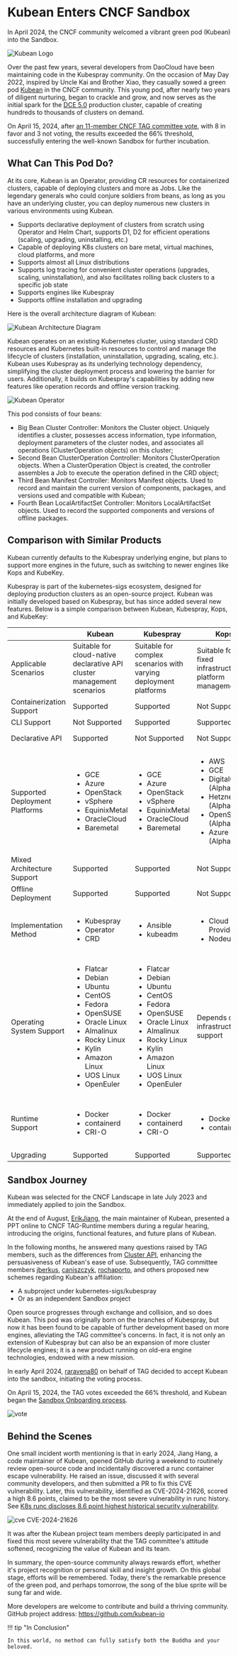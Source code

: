 # Kubean Enters CNCF Sandbox

In April 2024, the CNCF community welcomed a vibrant green pod (Kubean) into the Sandbox.

![Kubean Logo](./images/kubean01.png)

Over the past few years, several developers from DaoCloud have been maintaining code in the Kubespray community. On the occasion of May Day 2022, inspired by Uncle Kai and Brother Xiao, they casually sowed a green pod [Kubean](https://kubean-io.github.io/kubean/zh/) in the CNCF community. This young pod, after nearly two years of diligent nurturing, began to crackle and grow, and now serves as the initial spark for the [DCE 5.0](../dce/index.md) production cluster, capable of creating hundreds to thousands of clusters on demand.

On April 15, 2024, after [an 11-member CNCF TAG committee vote](https://github.com/cncf/sandbox/issues/49), with 8 in favor and 3 not voting, the results exceeded the 66% threshold, successfully entering the well-known Sandbox for further incubation.

## What Can This Pod Do?

At its core, Kubean is an Operator, providing CR resources for containerized clusters, capable of deploying clusters and more as Jobs. Like the legendary generals who could conjure soldiers from beans, as long as you have an underlying cluster, you can deploy numerous new clusters in various environments using Kubean.

- Supports declarative deployment of clusters from scratch using Operator and Helm Chart, supports D1, D2 for efficient operations (scaling, upgrading, uninstalling, etc.)
- Capable of deploying K8s clusters on bare metal, virtual machines, cloud platforms, and more
- Supports almost all Linux distributions
- Supports log tracing for convenient cluster operations (upgrades, scaling, uninstallation), and also facilitates rolling back clusters to a specific job state
- Supports engines like Kubespray
- Supports offline installation and upgrading

Here is the overall architecture diagram of Kubean:

![Kubean Architecture Diagram](./images/kubean02.png)

Kubean operates on an existing Kubernetes cluster, using standard CRD resources and Kubernetes built-in resources to control and manage the lifecycle of clusters (installation, uninstallation, upgrading, scaling, etc.). Kubean uses Kubespray as its underlying technology dependency, simplifying the cluster deployment process and lowering the barrier for users. Additionally, it builds on Kubespray's capabilities by adding new features like operation records and offline version tracking.

![Kubean Operator](./images/kubean03.png)

This pod consists of four beans:

- Big Bean Cluster Controller: Monitors the Cluster object.
  Uniquely identifies a cluster, possesses access information, type information, deployment parameters of the cluster nodes, and associates all operations (ClusterOperation objects) on this cluster;
- Second Bean ClusterOperation Controller: Monitors ClusterOperation objects.
  When a ClusterOperation Object is created, the controller assembles a Job to execute the operation defined in the CRD object;
- Third Bean Manifest Controller: Monitors Manifest objects.
  Used to record and maintain the current version of components, packages, and versions used and compatible with Kubean;
- Fourth Bean LocalArtifactSet Controller: Monitors LocalArtifactSet objects.
  Used to record the supported components and versions of offline packages.

## Comparison with Similar Products

Kubean currently defaults to the Kubespray underlying engine, but plans to support more engines in the future, such as switching to newer engines like Kops and KubeKey.

Kubespray is part of the kubernetes-sigs ecosystem, designed for deploying production clusters as an open-source project. Kubean was initially developed based on Kubespray, but has since added several new features. Below is a simple comparison between Kubean, Kubespray, Kops, and KubeKey:

<table>
    <thead>
        <tr>
            <th></th>
            <th><strong>Kubean</strong></th>
            <th><strong>Kubespray</strong></th>
            <th><strong>Kops</strong></th>
            <th><strong>KubeKey</strong></th>
        </tr>
    </thead>
    <tbody>
        <tr>
            <td>Applicable Scenarios</td>
            <td>Suitable for cloud-native declarative API cluster management scenarios</td>
            <td>Suitable for complex scenarios with varying deployment platforms</td>
            <td>Suitable for fixed infrastructure platform management</td>
            <td>Suitable for lightweight dependency deployment scenarios</td>
        </tr>
        <tr>
            <td>Containerization Support</td>
            <td>Supported</td>
            <td>Supported</td>
            <td>Not Supported</td>
            <td>Not Supported</td>
        </tr>
        <tr>
            <td>CLI Support</td>
            <td>Not Supported</td>
            <td>Supported</td>
            <td>Supported</td>
            <td>Supported</td>
        </tr>
        <tr>
            <td>Declarative API</td>
            <td>Supported</td>
            <td>Not Supported</td>
            <td>Not Supported</td>
            <td>Not Supported</td>
        </tr>
        <tr>
            <td>Supported Deployment Platforms</td>
            <td>
                <ul>
                    <li>GCE</li>
                    <li>Azure</li>
                    <li>OpenStack</li>
                    <li>vSphere</li>
                    <li>EquinixMetal</li>
                    <li>OracleCloud</li>
                    <li>Baremetal</li>
                </ul>
            </td>
            <td>
                <ul>
                    <li>GCE</li>
                    <li>Azure</li>
                    <li>OpenStack</li>
                    <li>vSphere</li>
                    <li>EquinixMetal</li>
                    <li>OracleCloud</li>
                    <li>Baremetal</li>
                </ul>
            </td>
            <td>
                <ul>
                    <li>AWS</li>
                    <li>GCE</li>
                    <li>DigitalOcean (Alpha)</li>
                    <li>Hetzner (Alpha)</li>
                    <li>OpenStack (Alpha)</li>
                    <li>Azure (Alpha)</li>
                </ul>
            </td>
            <td>Unknown</td>
        </tr>
        <tr>
            <td>Mixed Architecture Support</td>
            <td>Supported</td>
            <td>Supported</td>
            <td>Not Supported</td>
            <td>Not Supported</td>
        </tr>
        <tr>
            <td>Offline Deployment</td>
            <td>Supported</td>
            <td>Supported</td>
            <td>Not Supported</td>
            <td>Supported</td>
        </tr>
        <tr>
            <td>Implementation Method</td>
            <td>
                <ul>
                    <li>Kubespray</li>
                    <li>Operator</li>
                    <li>CRD</li>
                </ul>
            </td>
            <td>
                <ul>
                    <li>Ansible</li>
                    <li>kubeadm</li>
                </ul>
            </td>
            <td>
                <ul>
                    <li>Cloud Provider API</li>
                    <li>Nodeup</li>
                </ul>
            </td>
            <td>
                <ul>
                    <li>Golang</li>
                    <li>SSH</li>
                    <li>SFTP</li>
                    <li>Kubeadm</li>
                </ul>
            </td>
        </tr>
        <tr>
            <td>Operating System Support</td>
            <td>
                <ul>
                    <li>Flatcar</li>
                    <li>Debian</li>
                    <li>Ubuntu</li>
                    <li>CentOS</li>
                    <li>Fedora</li>
                    <li>OpenSUSE</li>
                    <li>Oracle Linux</li>
                    <li>Almalinux</li>
                    <li>Rocky Linux</li>
                    <li>Kylin</li>
                    <li>Amazon Linux</li>
                    <li>UOS Linux</li>
                    <li>OpenEuler</li>
                </ul>
            </td>
            <td>
                <ul>
                    <li>Flatcar</li>
                    <li>Debian</li>
                    <li>Ubuntu</li>
                    <li>CentOS</li>
                    <li>Fedora</li>
                    <li>OpenSUSE</li>
                    <li>Oracle Linux</li>
                    <li>Almalinux</li>
                    <li>Rocky Linux</li>
                    <li>Kylin</li>
                    <li>Amazon Linux</li>
                    <li>UOS Linux</li>
                    <li>OpenEuler</li>
                </ul>
            </td>
            <td>Depends on infrastructure support</td>
            <td>
                <ul>
                    <li>Ubuntu</li>
                    <li>Debian</li>
                    <li>CentOS</li>
                    <li>Almalinux</li>
                    <li>SUSE</li>
                </ul>
            </td>
        </tr>
        <tr>
            <td>Runtime Support</td>
            <td>
                <ul>
                    <li>Docker</li>
                    <li>containerd</li>
                    <li>CRI-O</li>
                </ul>
            </td>
            <td>
                <ul>
                    <li>Docker</li>
                    <li>containerd</li>
                    <li>CRI-O</li>
                </ul>
            </td>
            <td>
                <ul>
                    <li>Docker</li>
                    <li>containerd</li>
                </ul>
            </td>
            <td>
                <ul>
                    <li>Docker</li>
                    <li>containerd</li>
                    <li>CRI-O</li>
                    <li>iSula</li>
                </ul>
            </td>
        </tr>
        <tr>
            <td>Upgrading</td>
            <td>Supported</td>
            <td>Supported</td>
            <td>Supported</td>
            <td>Supported</td>
        </tr>
    </tbody>
</table>

## Sandbox Journey

Kubean was selected for the CNCF Landscape in late July 2023 and immediately applied to join the Sandbox.

At the end of August, [ErikJiang](https://github.com/ErikJiang), the main maintainer of Kubean, presented a PPT online to CNCF TAG-Runtime members during a regular hearing, introducing the origins, functional features, and future plans of Kubean.

In the following months, he answered many questions raised by TAG members, such as the differences from [Cluster API](https://github.com/kubernetes-sigs/cluster-api), enhancing the persuasiveness of Kubean's ease of use. Subsequently, TAG committee members [jberkus](https://github.com/jberkus), [caniszczyk](https://github.com/caniszczyk), [rochaporto](https://github.com/rochaporto), and others proposed new schemes regarding Kubean's affiliation:

- A subproject under kubernetes-sigs/kubespray
- Or as an independent Sandbox project

Open source progresses through exchange and collision, and so does Kubean. This pod was originally born on the branches of Kubespray, but now it has been found to be capable of further development based on more engines, alleviating the TAG committee's concerns. In fact, it is not only an extension of Kubespray but can also be an expansion of more cluster lifecycle engines; it is a new product running on old-era engine technologies, endowed with a new mission.

In early April 2024, [raravena80](https://github.com/raravena80) on behalf of TAG decided to accept Kubean into the sandbox, initiating the voting process.

On April 15, 2024, the TAG votes exceeded the 66% threshold, and Kubean began the [Sandbox Onboarding process](https://github.com/cncf/toc/issues/1301).

![vote](./images/kubean04.png)

## Behind the Scenes

One small incident worth mentioning is that in early 2024, Jiang Hang, a code maintainer of Kubean, opened GitHub during a weekend to routinely review open-source code and incidentally discovered a runc container escape vulnerability. He raised an issue, discussed it with several community developers, and then submitted a PR to fix this CVE vulnerability. Later, this vulnerability, identified as CVE-2024-21626, scored a high 8.6 points, claimed to be the most severe vulnerability in runc history. See [K8s runc discloses 8.6 point highest historical security vulnerability](https://mp.weixin.qq.com/s/sx0XbdiiR9CRjoUNAeHSYA).

![cve CVE-2024-21626](./images/kubean05.png)

It was after the Kubean project team members deeply participated in and fixed this most severe vulnerability that the TAG committee's attitude softened, recognizing the value of Kubean and its team.

In summary, the open-source community always rewards effort, whether it's project recognition or personal skill and insight growth. On this global stage, efforts will be remembered. Today, there's the remarkable presence of the green pod, and perhaps tomorrow, the song of the blue sprite will be sung far and wide.

More developers are welcome to contribute and build a thriving community. GitHub project address: <https://github.com/kubean-io>

!!! tip "In Conclusion"

    In this world, no method can fully satisfy both the Buddha and your beloved.
